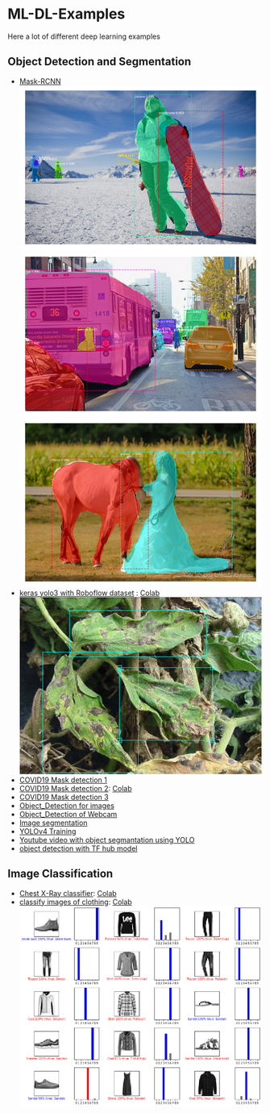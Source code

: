 # ML-DL-Examples
Here a lot of different deep learning examples


## Object Detection and Segmentation
- [Mask-RCNN](https://github.com/MohamedAbuAmira/ML-DL-Examples/blob/master/Mask_R_CNN_demo.ipynb)
![image](https://github.com/MohamedAbuAmira/ML-DL-Examples/raw/master/Attachments/10.png)
![image](https://github.com/MohamedAbuAmira/ML-DL-Examples/raw/master/Attachments/13.png)
![image](https://github.com/MohamedAbuAmira/ML-DL-Examples/raw/master/Attachments/6.png)
- [keras yolo3 with Roboflow dataset](https://github.com/MohamedAbuAmira/ML-DL-Examples/blob/master/Training_YOLOv3_object_detection_on_a_custom_dataset_(keras_yolo3_with_Roboflow).ipynb) : [Colab](https://colab.research.google.com/github/MohamedAbuAmira/ML-DL-Examples/blob/master/Training_YOLOv3_object_detection_on_a_custom_dataset_(keras_yolo3_with_Roboflow).ipynb) 
![image](https://github.com/MohamedAbuAmira/ML-DL-Examples/raw/master/Attachments/68747470733a2f2f692e696d6775722e636f6d2f66476c51306b472e706e67.png)
- [COVID19 Mask detection 1](https://github.com/MohamedAbuAmira/ML-DL-Examples/blob/master/Train_custom_Object_Detection_model_to_detection_COVID_19_Masks_.ipynb)
- [COVID19 Mask detection 2](https://github.com/MohamedAbuAmira/ML-DL-Examples/blob/master/Train_custom_Object_Detection_model_to_detection_COVID_19_Masks2.ipynb): [Colab](https://colab.research.google.com/github/MohamedAbuAmira/ML-DL-Examples/blob/master/Train_custom_Object_Detection_model_to_detection_COVID_19_Masks2.ipynb)
- [COVID19 Mask detection 3](https://github.com/MohamedAbuAmira/ML-DL-Examples/blob/master/Mask_Detection_with_CV2_and_Keras_(Training_and_Prediction).ipynb)
- [Object_Detection for images](https://github.com/MohamedAbuAmira/ML-DL-Examples/blob/master/Object_Detection_for_images2_.ipynb)
- [Object_Detection of Webcam](https://github.com/MohamedAbuAmira/ML-DL-Examples/blob/master/Object_Detection_for_images%2C_webcam.ipynb)
- [Image segmentation](https://github.com/MohamedAbuAmira/ML-DL-Examples/blob/master/Image_segmentation.ipynb)
- [YOLOv4 Training](https://github.com/MohamedAbuAmira/ML-DL-Examples/blob/master/Copy_of_YOLOv4_Training_Tutorial.ipynb)
- [Youtube video with object segmantation using YOLO](https://www.youtube.com/watch?v=--f_kfNnggQ)
- [object detection with TF hub model](https://github.com/MohamedAbuAmira/ML-DL-Examples/blob/master/object_detection_with_TF_hub_model.ipynb)

## Image Classification
- [Chest X-Ray classifier](https://github.com/MohamedAbuAmira/ML-DL-Examples/blob/master/CNN_model_Chest_X_Ray_classifier_(Pneumonia).ipynb): [Colab](https://colab.research.google.com/github/MohamedAbuAmira/ML-DL-Examples/blob/master/CNN_model_Chest_X_Ray_classifier_(Pneumonia).ipynb)
- [classify images of clothing](https://github.com/MohamedAbuAmira/ML-DL-Examples/blob/master/CNN_model_to_classify_images_of_clothing_.ipynb): [Colab](https://colab.research.google.com/github/MohamedAbuAmira/ML-DL-Examples/blob/master/CNN_model_to_classify_images_of_clothing_.ipynb)
![image](https://github.com/MohamedAbuAmira/ML-DL-Examples/raw/master/Attachments/clothing.png)
